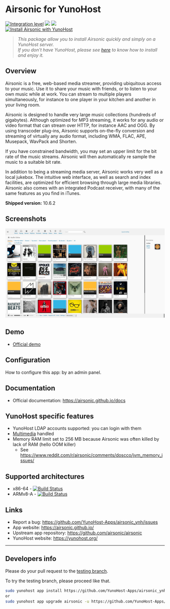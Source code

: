 # Airsonic for YunoHost

[![Integration level](https://dash.yunohost.org/integration/airsonic.svg)](https://dash.yunohost.org/appci/app/airsonic) ![](https://ci-apps.yunohost.org/ci/badges/airsonic.status.svg) ![](https://ci-apps.yunohost.org/ci/badges/airsonic.maintain.svg)  
[![Install Airsonic with YunoHost](https://install-app.yunohost.org/install-with-yunohost.svg)](https://install-app.yunohost.org/?app=airsonic)

> *This package allow you to install Airsonic quickly and simply on a YunoHost server.  
If you don't have YunoHost, please see [here](https://yunohost.org/#/install) to know how to install and enjoy it.*

## Overview

Airsonic is a free, web-based media streamer, providing ubiquitous access to your music. Use it to share your music with friends, or to listen to your own music while at work. You can stream to multiple players simultaneously, for instance to one player in your kitchen and another in your living room.

Airsonic is designed to handle very large music collections (hundreds of gigabytes). Although optimized for MP3 streaming, it works for any audio or video format that can stream over HTTP, for instance AAC and OGG. By using transcoder plug-ins, Airsonic supports on-the-fly conversion and streaming of virtually any audio format, including WMA, FLAC, APE, Musepack, WavPack and Shorten.

If you have constrained bandwidth, you may set an upper limit for the bit rate of the music streams. Airsonic will then automatically re sample the music to a suitable bit rate.

In addition to being a streaming media server, Airsonic works very well as a local jukebox. The intuitive web interface, as well as search and index facilities, are optimized for efficient browsing through large media libraries. Airsonic also comes with an integrated Podcast receiver, with many of the same features as you find in iTunes.

**Shipped version:** 10.6.2

## Screenshots

![Sreenshot of home page of Airsonic](screenshot_01.png)

## Demo

* [Official demo](https://airsonic.github.io/demo/)

## Configuration

How to configure this app: by an admin panel.

## Documentation

* Official documentation: https://airsonic.github.io/docs

## YunoHost specific features

* YunoHost LDAP accounts supported: you can login with them
* [Multimedia](https://github.com/YunoHost-Apps/yunohost.multimedia) handled
* Memory RAM limit set to 256 MB because Airsonic was often killed by lack of RAM (hello OOM killer)
  * See https://www.reddit.com/r/airsonic/comments/doscco/jvm_memory_issues/

## Supported architectures

* x86-64 - [![Build Status](https://ci-apps.yunohost.org/ci/logs/airsonic%20%28Apps%29.svg)](https://ci-apps.yunohost.org/ci/apps/airsonic/)
* ARMv8-A - [![Build Status](https://ci-apps-arm.yunohost.org/ci/logs/airsonic%20%28Apps%29.svg)](https://ci-apps-arm.yunohost.org/ci/apps/airsonic/)

## Links

* Report a bug: https://github.com/YunoHost-Apps/airsonic_ynh/issues
* App website: https://airsonic.github.io/
* Upstream app repository: https://github.com/airsonic/airsonic
* YunoHost website: https://yunohost.org/

---

## Developers info

Please do your pull request to the [testing branch](https://github.com/YunoHost-Apps/airsonic_ynh/tree/testing).

To try the testing branch, please proceed like that.

```bash
sudo yunohost app install https://github.com/YunoHost-Apps/airsonic_ynh/tree/testing --debug
or
sudo yunohost app upgrade airsonic -u https://github.com/YunoHost-Apps/airsonic_ynh/tree/testing --debug
```
